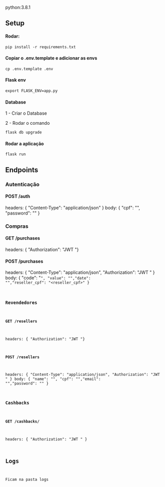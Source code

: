 python:3.8.1

## Setup

#### Rodar:

```
pip install -r requirements.txt
```

#### Copiar o .env.template e adicionar as envs 

```
cp .env.template .env
```

#### Flask env
```
export FLASK_ENV=app.py
```

#### Database

1 - Criar o Database

2 - Rodar o comando
```
flask db upgrade
```

#### Rodar a aplicação
```
flask run
```

## Endpoints

### Autenticação
#### POST /auth

headers: { "Content-Type": "application/json" }
body: { "cpf": "<cpf>", "password": "<password>" }

### Compras
#### GET /purchases
headers: { "Authorization": "JWT <token>"}

#### POST /purchases
headers: { "Content-Type": "application/json", "Authorization": "JWT <token>" }
body: { "code": "<code>", "value": "<value>","date": "<date>","reseller_cpf": "<reseller_cpf>"  }

### Revendedores
#### GET /resellers
headers: { "Authorization": "JWT <token>"}

#### POST /resellers
headers: { "Content-Type": "application/json", "Authorization": "JWT <token>" }
body: { "name": "<name>", "cpf": "<cpf>","email": "<email>","password": "<password>"  }

### Cashbacks
#### GET /cashbacks/<cpf>
headers: { "Authorization": "JWT <token>" }

## Logs

Ficam na pasta logs